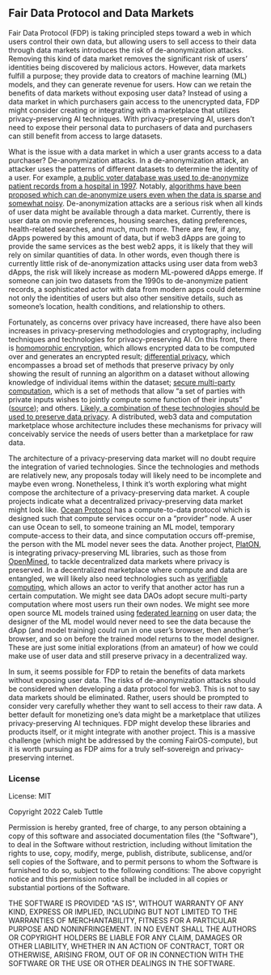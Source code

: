 
## Fair Data Protocol and Data Markets

Fair Data Protocol (FDP) is taking principled steps toward a web in which users control their own data, but allowing users to sell access to their data through data markets introduces the risk of de-anonymization attacks. Removing this kind of data market removes the significant risk of users’ identities being discovered by malicious actors. However, data markets fulfill a purpose; they provide data to creators of machine learning (ML) models, and they can generate revenue for users. How can we retain the benefits of data markets without exposing user data? Instead of using a data market in which purchasers gain access to the unencrypted data, FDP might consider creating or integrating with a marketplace that utilizes privacy-preserving AI techniques. With privacy-preserving AI, users don’t need to expose their personal data to purchasers of data and purchasers can still benefit from access to large datasets.

What is the issue with a data market in which a user grants access to a data purchaser? De-anonymization attacks. In a de-anonymization attack, an attacker uses the patterns of different datasets to determine the identity of a user. For example, [a public voter database was used to de-anonymize patient records from a hospital in 1997](https://www.google.com/url?q=https://onlinelibrary.wiley.com/doi/abs/10.1111/j.1748-720X.1997.tb01885.x&sa=D&source=docs&ust=1646448547060322&usg=AOvVaw3Zr-atCS3XBRIa394lR0RI). Notably, [algorithms have been proposed which can de-anonymize users even when the data is sparse and somewhat noisy](https://www.google.com/url?q=https://systems.cs.columbia.edu/private-systems-class/papers/Narayanan2008Robust.pdf&sa=D&source=docs&ust=1646448547061005&usg=AOvVaw2X2wcuo5RZk2KwBf-U0lGu). De-anonymization attacks are a serious risk when all kinds of user data might be available through a data market. Currently, there is user data on movie preferences, housing searches, dating preferences, health-related searches, and much, much more. There are few, if any, dApps powered by this amount of data, but if web3 dApps are going to provide the same services as the best web2 apps, it is likely that they will rely on similar quantities of data. In other words, even though there is currently little risk of de-anonymization attacks using user data from web3 dApps, the risk will likely increase as modern ML-powered dApps emerge. If someone can join two datasets from the 1990s to de-anonymize patient records, a sophisticated actor with data from modern apps could determine not only the identities of users but also other sensitive details, such as someone’s location, health conditions, and relationship to others. 

Fortunately, as concerns over privacy have increased, there have also been increases in privacy-preserving methodologies and cryptography, including techniques and technologies for privacy-preserving AI. On this front, there is [homomorphic encryption](https://www.google.com/url?q=https://en.wikipedia.org/wiki/Homomorphic_encryption&sa=D&source=docs&ust=1646451998673188&usg=AOvVaw2U2xmk4iAan92vA_zjHZ4b), which allows encrypted data to be computed over and generates an encrypted result; [differential privacy](https://www.google.com/url?q=https://en.wikipedia.org/wiki/Differential_privacy&sa=D&source=docs&ust=1646452155716128&usg=AOvVaw3olPKyXvdpf7CgcE09fmuW), which encompasses a broad set of methods that preserve privacy by only showing the result of running an algorithm on a dataset without allowing knowledge of individual items within the dataset; [secure multi-party computation](https://www.google.com/url?q=https://en.wikipedia.org/wiki/Secure_multi-party_computation&sa=D&source=docs&ust=1646452484816185&usg=AOvVaw0mdfiBxm42wGwN8KCfl1d0), which is a set of methods that allow “a set of parties with private inputs wishes to jointly compute some function of their inputs” ([source](https://www.google.com/url?q=https://www.semanticscholar.org/paper/Secure-Multiparty-Computation-for-Data-Mining-Lindell-Pinkas/a6f644f6e739fa73ada11dc4c85b812b31f63d53&sa=D&source=docs&ust=1646467383486677&usg=AOvVaw2PX5NcQ6neKVdTUbYySFJZ)); and others. [Likely, a combination of these technologies should be used to preserve data privacy](https://www.google.com/url?q=https://towardsdatascience.com/perfectly-privacy-preserving-ai-c14698f322f5&sa=D&source=docs&ust=1646467383493635&usg=AOvVaw30Th1R05i9wOBtyPOBYgzv). A distributed, web3 data and computation marketplace whose architecture includes these mechanisms for privacy will conceivably service the needs of users better than a marketplace for raw data.

The architecture of a privacy-preserving data market will no doubt require the integration of varied technologies. Since the technologies and methods are relatively new, any proposals today will likely need to be incomplete and maybe even wrong. Nonetheless, I think it’s worth exploring what might compose the architecture of a privacy-preserving data market. A couple projects indicate what a decentralized privacy-preserving data market might look like. [Ocean Protocol](https://www.google.com/url?q=https://oceanprotocol.com&sa=D&source=docs&ust=1646531712096646&usg=AOvVaw1SwOHabkKLvnTpwd747QL_) has a compute-to-data protocol which is designed such that compute services occur on a “provider” node. A user can use Ocean to sell, to someone training an ML model, temporary compute-access to their data, and since computation occurs off-premise, the person with the ML model never sees the data. Another project, [PlatON](https://www.google.com/url?q=https://www.platon.network/en&sa=D&source=docs&ust=1646531787320099&usg=AOvVaw1h2G3XYSeu8qiGAx7MSppC), is integrating privacy-preserving ML libraries, such as those from [OpenMined](https://www.google.com/url?q=https://www.openmined.org&sa=D&source=docs&ust=1646532172134132&usg=AOvVaw2gqP_BKCl3OzLnGYpgHRg5), to tackle decentralized data markets where privacy is preserved. In a decentralized marketplace where compute and data are entangled, we will likely also need technologies such as [verifiable computing](https://www.google.com/url?q=https://en.wikipedia.org/wiki/Verifiable_computing&sa=D&source=docs&ust=1646537750889125&usg=AOvVaw0RRnvoUJu4I5UNbULG8hER), which allows an actor to verify that another actor has run a certain computation. We might see data DAOs adopt secure multi-party computation where most users run their own nodes. We might see more open source ML models trained using [federated learning](https://www.google.com/url?q=https://en.wikipedia.org/wiki/Federated_learning&sa=D&source=docs&ust=1646537750889464&usg=AOvVaw3AQPQjhJ2LhtlXugHtbwHo) on user data; the designer of the ML model would never need to see the data because the dApp (and model training) could run in one user’s browser, then another’s browser, and so on before the trained model returns to the model designer. These are just some initial explorations (from an amateur) of how we could make use of user data and still preserve privacy in a decentralized way. 

In sum, it seems possible for FDP to retain the benefits of data markets without exposing user data. The risks of de-anonymization attacks should be considered when developing a data protocol for web3. This is not to say data markets should be eliminated. Rather, users should be prompted to consider very carefully whether they want to sell access to their raw data. A better default for monetizing one’s data might be a marketplace that utilizes privacy-preserving AI techniques. FDP might develop these libraries and products itself, or it might integrate with another project. This is a massive challenge (which might be addressed by the coming FairOS-compute), but it is worth pursuing as FDP aims for a truly self-sovereign and privacy-preserving internet.

### License
License: MIT

Copyright 2022 Caleb Tuttle

Permission is hereby granted, free of charge, to any person obtaining a copy of this software and associated documentation files (the "Software"), to deal in the Software without restriction, including without limitation the rights to use, copy, modify, merge, publish, distribute, sublicense, and/or sell copies of the Software, and to permit persons to whom the Software is furnished to do so, subject to the following conditions:
The above copyright notice and this permission notice shall be included in all copies or substantial portions of the Software.

THE SOFTWARE IS PROVIDED "AS IS", WITHOUT WARRANTY OF ANY KIND, EXPRESS OR IMPLIED, INCLUDING BUT NOT LIMITED TO THE WARRANTIES OF MERCHANTABILITY, FITNESS FOR A PARTICULAR PURPOSE AND NONINFRINGEMENT. IN NO EVENT SHALL THE AUTHORS OR COPYRIGHT HOLDERS BE LIABLE FOR ANY CLAIM, DAMAGES OR OTHER LIABILITY, WHETHER IN AN ACTION OF CONTRACT, TORT OR OTHERWISE, ARISING FROM, OUT OF OR IN CONNECTION WITH THE SOFTWARE OR THE USE OR OTHER DEALINGS IN THE SOFTWARE.

